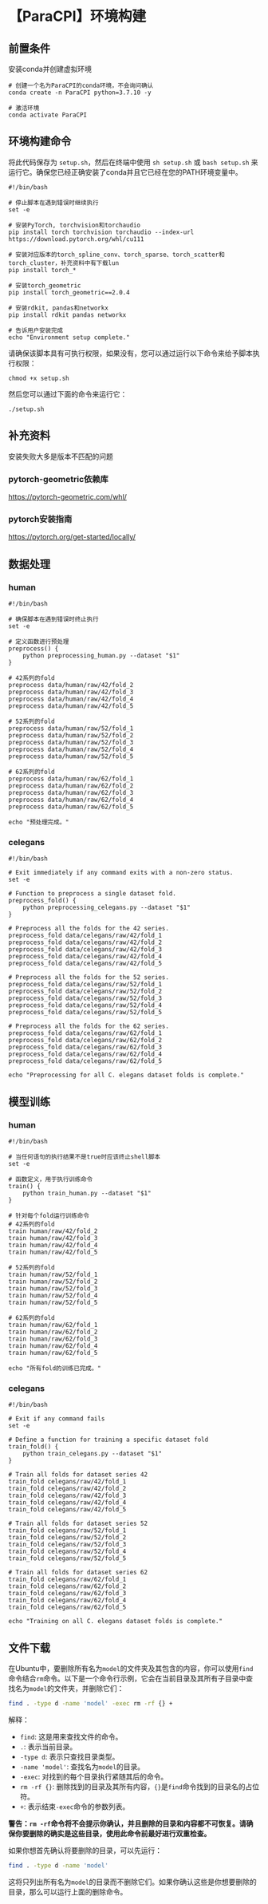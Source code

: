 # 【ParaCPI】环境构建

## 前置条件

安装conda并创建虚拟环境

```shell
# 创建一个名为ParaCPI的conda环境，不会询问确认
conda create -n ParaCPI python=3.7.10 -y

# 激活环境
conda activate ParaCPI
```

## 环境构建命令

将此代码保存为 `setup.sh`，然后在终端中使用 `sh setup.sh` 或 `bash setup.sh` 来运行它。确保您已经正确安装了conda并且它已经在您的PATH环境变量中。

```shell
#!/bin/bash

# 停止脚本在遇到错误时继续执行
set -e

# 安装PyTorch, torchvision和torchaudio
pip install torch torchvision torchaudio --index-url https://download.pytorch.org/whl/cu111

# 安装对应版本的torch_spline_conv、torch_sparse、torch_scatter和torch_cluster，补充资料中有下载lun
pip install torch_*

# 安装torch_geometric
pip install torch_geometric==2.0.4

# 安装rdkit, pandas和networkx
pip install rdkit pandas networkx

# 告诉用户安装完成
echo "Environment setup complete."

```

请确保该脚本具有可执行权限，如果没有，您可以通过运行以下命令来给予脚本执行权限：

```shell
chmod +x setup.sh
```

然后您可以通过下面的命令来运行它：

```
./setup.sh
```

## 补充资料

安装失败大多是版本不匹配的问题

### pytorch-geometric依赖库

https://pytorch-geometric.com/whl/

### pytorch安装指南

https://pytorch.org/get-started/locally/

## 数据处理

### human

```shell
#!/bin/bash

# 确保脚本在遇到错误时终止执行
set -e

# 定义函数进行预处理
preprocess() {
    python preprocessing_human.py --dataset "$1"
}

# 42系列的fold
preprocess data/human/raw/42/fold_2
preprocess data/human/raw/42/fold_3
preprocess data/human/raw/42/fold_4
preprocess data/human/raw/42/fold_5

# 52系列的fold
preprocess data/human/raw/52/fold_1
preprocess data/human/raw/52/fold_2
preprocess data/human/raw/52/fold_3
preprocess data/human/raw/52/fold_4
preprocess data/human/raw/52/fold_5

# 62系列的fold
preprocess data/human/raw/62/fold_1
preprocess data/human/raw/62/fold_2
preprocess data/human/raw/62/fold_3
preprocess data/human/raw/62/fold_4
preprocess data/human/raw/62/fold_5

echo "预处理完成。"
```

### celegans

```shell
#!/bin/bash

# Exit immediately if any command exits with a non-zero status.
set -e

# Function to preprocess a single dataset fold.
preprocess_fold() {
    python preprocessing_celegans.py --dataset "$1"
}

# Preprocess all the folds for the 42 series.
preprocess_fold data/celegans/raw/42/fold_1
preprocess_fold data/celegans/raw/42/fold_2
preprocess_fold data/celegans/raw/42/fold_3
preprocess_fold data/celegans/raw/42/fold_4
preprocess_fold data/celegans/raw/42/fold_5

# Preprocess all the folds for the 52 series.
preprocess_fold data/celegans/raw/52/fold_1
preprocess_fold data/celegans/raw/52/fold_2
preprocess_fold data/celegans/raw/52/fold_3
preprocess_fold data/celegans/raw/52/fold_4
preprocess_fold data/celegans/raw/52/fold_5

# Preprocess all the folds for the 62 series.
preprocess_fold data/celegans/raw/62/fold_1
preprocess_fold data/celegans/raw/62/fold_2
preprocess_fold data/celegans/raw/62/fold_3
preprocess_fold data/celegans/raw/62/fold_4
preprocess_fold data/celegans/raw/62/fold_5

echo "Preprocessing for all C. elegans dataset folds is complete."
```



## 模型训练

### human

```shell
#!/bin/bash

# 当任何语句的执行结果不是true时应该终止shell脚本
set -e

# 函数定义，用于执行训练命令
train() {
    python train_human.py --dataset "$1"
}

# 针对每个fold运行训练命令
# 42系列的fold
train human/raw/42/fold_2
train human/raw/42/fold_3
train human/raw/42/fold_4
train human/raw/42/fold_5

# 52系列的fold
train human/raw/52/fold_1
train human/raw/52/fold_2
train human/raw/52/fold_3
train human/raw/52/fold_4
train human/raw/52/fold_5

# 62系列的fold
train human/raw/62/fold_1
train human/raw/62/fold_2
train human/raw/62/fold_3
train human/raw/62/fold_4
train human/raw/62/fold_5

echo "所有fold的训练已完成。"
```

### celegans

```shell
#!/bin/bash

# Exit if any command fails
set -e

# Define a function for training a specific dataset fold
train_fold() {
    python train_celegans.py --dataset "$1"
}

# Train all folds for dataset series 42
train_fold celegans/raw/42/fold_1
train_fold celegans/raw/42/fold_2
train_fold celegans/raw/42/fold_3
train_fold celegans/raw/42/fold_4
train_fold celegans/raw/42/fold_5

# Train all folds for dataset series 52
train_fold celegans/raw/52/fold_1
train_fold celegans/raw/52/fold_2
train_fold celegans/raw/52/fold_3
train_fold celegans/raw/52/fold_4
train_fold celegans/raw/52/fold_5

# Train all folds for dataset series 62
train_fold celegans/raw/62/fold_1
train_fold celegans/raw/62/fold_2
train_fold celegans/raw/62/fold_3
train_fold celegans/raw/62/fold_4
train_fold celegans/raw/62/fold_5

echo "Training on all C. elegans dataset folds is complete."
```

## 文件下载

在Ubuntu中，要删除所有名为`model`的文件夹及其包含的内容，你可以使用`find`命令结合`rm`命令。以下是一个命令行示例，它会在当前目录及其所有子目录中查找名为`model`的文件夹，并删除它们：

```bash
find . -type d -name 'model' -exec rm -rf {} +
```

解释：
- `find`: 这是用来查找文件的命令。
- `.`: 表示当前目录。
- `-type d`: 表示只查找目录类型。
- `-name 'model'`: 查找名为`model`的目录。
- `-exec`: 对找到的每个目录执行紧随其后的命令。
- `rm -rf {}`: 删除找到的目录及其所有内容，`{}`是`find`命令找到的目录名的占位符。
- `+`: 表示结束`-exec`命令的参数列表。

**警告：`rm -rf`命令将不会提示你确认，并且删除的目录和内容都不可恢复。请确保你要删除的确实是这些目录，使用此命令前最好进行双重检查。**

如果你想首先确认将要删除的目录，可以先运行：

```bash
find . -type d -name 'model'
```

这将只列出所有名为`model`的目录而不删除它们。如果你确认这些是你想要删除的目录，那么可以运行上面的删除命令。